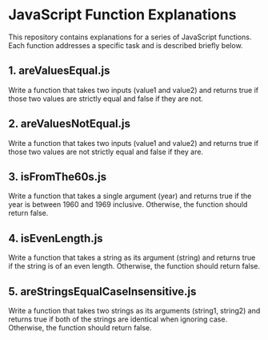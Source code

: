 # JavaScript Function Explanations
This repository contains explanations for a series of JavaScript functions. Each function addresses a specific task and is described briefly below.

## 1. areValuesEqual.js
Write a function that takes two inputs (value1 and value2) and returns true if those two values are strictly equal and false if they are not.

## 2. areValuesNotEqual.js
Write a function that takes two inputs (value1 and value2) and returns true if those two values are not strictly equal and false if they are.

## 3. isFromThe60s.js
Write a function that takes a single argument (year) and returns true if the year is between 1960 and 1969 inclusive. 
Otherwise, the function should return false.

## 4. isEvenLength.js
Write a function that takes a string as its argument (string) and returns true if the string is of an even length.
 Otherwise, the function should return false.

## 5. areStringsEqualCaseInsensitive.js
Write a function that takes two strings as its arguments (string1, string2) and returns true if both of the strings 
are identical when ignoring case. Otherwise, the function should return false.
